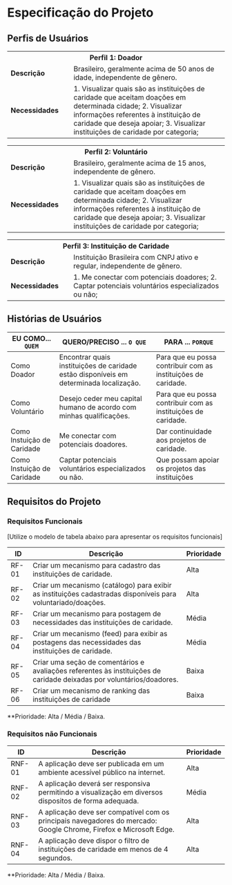 # Especificação do Projeto

## Perfis de Usuários

<table>
<tbody>
<tr align=center>
<th colspan="2">Perfil 1: Doador</th>
</tr>
<tr>
<td width="150px"><b>Descrição</b></td>
<td width="600px">Brasileiro, geralmente acima de 50 anos de idade, independente de gênero.</td>
</tr>
<tr>
<td><b>Necessidades</b></td>
<td>
1. Visualizar quais são as instituições de caridade que aceitam doações em determinada cidade;
2. Visualizar informações referentes à instituição de caridade que deseja apoiar;
3. Visualizar instituições de caridade por categoria;
</td>
</tr>
</tbody>
</table>

<table>
<tbody>
<tr align=center>
<th colspan="2">Perfil 2: Voluntário</th>
</tr>
<tr>
<td width="150px"><b>Descrição</b></td>
<td width="600px">Brasileiro, geralmente acima de 15 anos, independente de gênero.</td>
</tr>
<tr>
<td><b>Necessidades</b></td>
<td>
1. Visualizar quais são as instituições de caridade que aceitam doações em determinada cidade;
2. Visualizar informações referentes à instituição de caridade que deseja apoiar;
3. Visualizar instituições de caridade por categoria;
</td>
</tr>
</tbody>
</table>

<table>
<tbody>
<tr align=center>
<th colspan="2">Perfil 3: Instituição de Caridade</th>
</tr>
<tr>
<td width="150px"><b>Descrição</b></td>
<td width="600px">Instituição Brasileira com CNPJ ativo e regular, independente de gênero.</td>
</tr>
<tr>
<td><b>Necessidades</b></td>
<td>
1. Me conectar com potenciais doadores;
2. Captar potenciais voluntários especializados ou não;
</td>
</tr>
</tbody>
</table>

## Histórias de Usuários

|EU COMO... `QUEM`   | QUERO/PRECISO ... `O QUE` |PARA ... `PORQUE`                 |
|--------------------|---------------------------|----------------------------------|
| Como Doador | Encontrar quais instituições de caridade estão disponíveis em determinada localização. | Para que eu possa contribuir com as instituições de caridade.                              |
| Como Voluntário | Desejo ceder meu capital humano de acordo com minhas qualificações. | Para que eu possa contribuir com as instituições de caridade.                                     |
| Como Instuição de Caridade | Me conectar com potenciais doadores. | Dar continuidade aos projetos de caridade.                    |
| Como Instuição de Caridade | Captar potenciais voluntários especializados ou não. | Que possam apoiar os projetos das instituições                                                  |

## Requisitos do Projeto

### Requisitos Funcionais

[Utilize o modelo de tabela abaixo para apresentar os requisitos funcionais]

|ID    | Descrição                | Prioridade |
|-------|---------------------------------|----|
| RF-01 |  Criar um mecanismo para cadastro das instituições de caridade. | Alta | 
|  RF-02  |  Criar um mecanismo (catálogo) para exibir as instituições cadastradas disponíveis para voluntariado/doações. | Alta |
|  RF-03  |  Criar um mecanismo para postagem de necessidades das instituições de caridade. | Média |
|  RF-04  |  Criar um mecanismo (feed) para exibir as postagens das necessidades das instituições de caridade. | Média |
|  RF-05  |  Criar uma seção de comentários e avaliações referentes às instituições de caridade deixadas por voluntários/doadores. | Baixa |
|  RF-06  |  Criar um mecanismo de ranking das instituições de caridade | Baixa |

**Prioridade: Alta / Média / Baixa. 

### Requisitos não Funcionais

|ID      | Descrição               |Prioridade |
|--------|-------------------------|----|
| RNF-01 |  A aplicação deve ser publicada em um ambiente acessível público na internet. | Alta | 
| RNF-02 |  A aplicação deverá ser responsiva permitindo a visualização em diversos dispositos de forma adequada. | Média | 
| RNF-03 |  A aplicação deve ser compatível com os principais navegadores do mercado: Google Chrome, Firefox e Microsoft Edge. | Alta | 
| RNF-04 |  A aplicação deve dispor o filtro de instituições de caridade em menos de 4 segundos. | Alta |

**Prioridade: Alta / Média / Baixa. 

